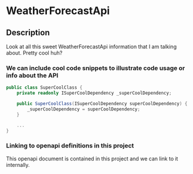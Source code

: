 # WeatherForecastApi

## Description
Look at all this sweet WeatherForecastApi information that I am talking about. Pretty cool huh?

### We can include cool code snippets to illustrate code usage or info about the API
```csharp
public class SuperCoolClass {
    private readonly ISuperCoolDependency _superCoolDependency;

    public SuperCoolClass(ISuperCoolDependency superCoolDependency) {
        _superCoolDependency = superCoolDependency;
    }

    ...
}
```

### Linking to openapi definitions in this project
This openapi document is contained in this project and we can link to it internally.